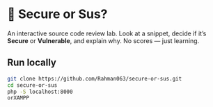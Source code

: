 # 🔐 Secure or Sus?
An interactive source code review lab. Look at a snippet, decide if it’s **Secure** or **Vulnerable**, and explain why. No scores — just learning.

## Run locally
```bash
git clone https://github.com/Rahman063/secure-or-sus.git
cd secure-or-sus
php -S localhost:8000
orXAMPP

